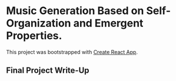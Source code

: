 # Music Generation Based on Self-Organization and Emergent Properties. 

This project was bootstrapped with [Create React App](https://github.com/facebook/create-react-app).

## Final Project Write-Up
